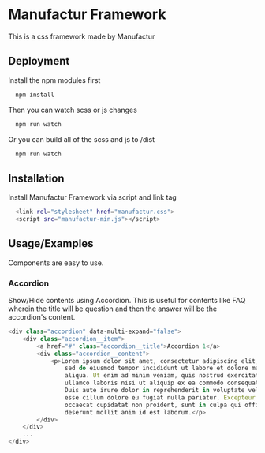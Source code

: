 
# Manufactur Framework

This is a css framework made by Manufactur

## Deployment

Install the npm modules first

```bash
  npm install
```

Then you can watch scss or js changes

```bash
  npm run watch
```

Or you can build all of the scss and js to /dist

```bash
  npm run watch
```
## Installation

Install Manufactur Framework via script and link tag

```bash
  <link rel="stylesheet" href="manufactur.css">
  <script src="manufactur-min.js"></script>
```
## Usage/Examples
Components are easy to use.
### Accordion
Show/Hide contents using Accordion. This is useful for contents like FAQ wherein the title will be question and then the answer will be the accordion's content.
```javascript
<div class="accordion" data-multi-expand="false">
    <div class="accordion__item">
        <a href="#" class="accordion__title">Accordion 1</a>
        <div class="accordion__content">
            <p>Lorem ipsum dolor sit amet, consectetur adipiscing elit, 
                sed do eiusmod tempor incididunt ut labore et dolore magna 
                aliqua. Ut enim ad minim veniam, quis nostrud exercitation 
                ullamco laboris nisi ut aliquip ex ea commodo consequat. 
                Duis aute irure dolor in reprehenderit in voluptate velit 
                esse cillum dolore eu fugiat nulla pariatur. Excepteur sint 
                occaecat cupidatat non proident, sunt in culpa qui officia 
                deserunt mollit anim id est laborum.</p>
        </div>
    </div>
    ...
</div>
```

